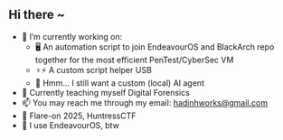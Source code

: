 ## Hi there ~

<!--
**Flock137/flock137** is a ✨ _special_ ✨ repository because its `README.md` (this file) appears on your GitHub profile.

Here are some ideas to get you started:

- 🔭 I’m currently working on ...
- 🌱 I’m currently learning ...
- 👯 I’m looking to collaborate on ...
- 🤔 I’m looking for help with ...
- 💬 Ask me about ...
- 📫 How to reach me: ...
- ⚡ Fun fact: ...
-->

- 🔭 I’m currently working on:
  - 🖥️ An automation script to join EndeavourOS and BlackArch repo together for the most efficient PenTest/CyberSec VM
  - ♆⚡ A custom script helper USB
  - 🤖 Hmm... I still want a custom (local) AI agent
- 🌱 Currently teaching myself Digital Forensics
- 📫 You may reach me through my email: hadinhworks@gmail.com
- 🚩 Flare-on 2025, HuntressCTF 
- 🌌 I use EndeavourOS, btw 
